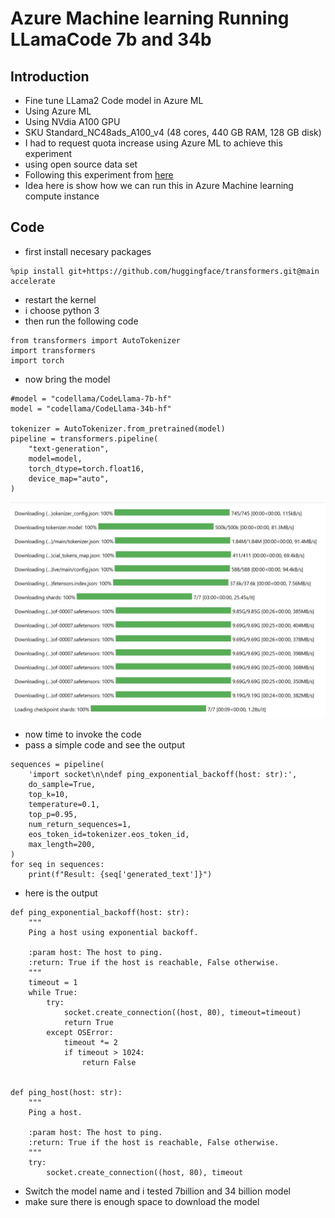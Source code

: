 # Azure Machine learning Running LLamaCode 7b and 34b

## Introduction

- Fine tune LLama2 Code model in Azure ML
- Using Azure ML
- Using NVdia A100 GPU
- SKU Standard_NC48ads_A100_v4 (48 cores, 440 GB RAM, 128 GB disk)
- I had to request quota increase using Azure ML to achieve this experiment
- using open source data set
- Following this experiment from [here](https://huggingface.co/codellama/CodeLlama-34b-hf)
- Idea here is show how we can run this in Azure Machine learning compute instance

## Code

- first install necesary packages

```
%pip install git+https://github.com/huggingface/transformers.git@main accelerate
```

- restart the kernel
- i choose python 3
- then run the following code

```
from transformers import AutoTokenizer
import transformers
import torch
```

- now bring the model

```
#model = "codellama/CodeLlama-7b-hf"
model = "codellama/CodeLlama-34b-hf"

tokenizer = AutoTokenizer.from_pretrained(model)
pipeline = transformers.pipeline(
    "text-generation",
    model=model,
    torch_dtype=torch.float16,
    device_map="auto",
)
```

![Architecture](https://github.com/balakreshnan/Samples2023/blob/main/AzureML/Images/llama2code1.jpg "Architecture")

- now time to invoke the code
- pass a simple code and see the output

```
sequences = pipeline(
    'import socket\n\ndef ping_exponential_backoff(host: str):',
    do_sample=True,
    top_k=10,
    temperature=0.1,
    top_p=0.95,
    num_return_sequences=1,
    eos_token_id=tokenizer.eos_token_id,
    max_length=200,
)
for seq in sequences:
    print(f"Result: {seq['generated_text']}")
```

- here is the output

```
def ping_exponential_backoff(host: str):
    """
    Ping a host using exponential backoff.

    :param host: The host to ping.
    :return: True if the host is reachable, False otherwise.
    """
    timeout = 1
    while True:
        try:
            socket.create_connection((host, 80), timeout=timeout)
            return True
        except OSError:
            timeout *= 2
            if timeout > 1024:
                return False


def ping_host(host: str):
    """
    Ping a host.

    :param host: The host to ping.
    :return: True if the host is reachable, False otherwise.
    """
    try:
        socket.create_connection((host, 80), timeout
```

- Switch the model name and i tested 7billion and 34 billion model
- make sure there is enough space to download the model